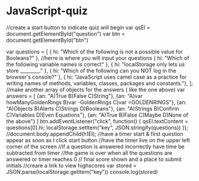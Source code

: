 # JavaScript-quiz
<!-- REMEMBER TO ADD THE LINK TO THE DEPLOYED WEBSITE!!!! -->


<!-- this is the original code i set up delete before submitting!! -->
//create a start button to indicate quiz will begin
var qsEl = document.getElementById("question")
var btn = document.getElementById("btn")

var questions = [
  { hi: "Which of the following is not a possible value for Booleans?" }, //herre is where you will input your questions
  { hi: "Which of the following variable names is correct" },
  { hi: "localStorage only lets us store ________." },
  { hi: "Which of the following can you NOT log in the browser's console?" },
  { hi: "JavaScript uses camel case as a practice for writing names of methods, variables, classes, packages and constants."}, 
];
//make another array of objects for the answers ( like the one above)
var answers = [
  {an: "A)True B)False C)String"},
  {an: "A)var howManyGoldenRings B)var -GoldenRings C)var =GOLDENRINGS"},
  {an: "A)Objects B)Alerts C)Strings D)Booleans"},
  {an: "A)Strings B)Confirm C)Variables D)Even Equations"},
  {an: "A)True B)False C)Maybe D)None of the above"}
]
btn.addEventListener("click", function() {
    qsEl.textContent = questions[0].hi;
    localStorage.setItem("key", JSON.stringify(questions))
});
//document.body.appendChild(h1El);
//have a timer start & first question appear as soon as I click start button
//have the timer live on the upper left corner of the screen
//if a question is answered incorrectly have time be subtracted from timer
//the game is over when all the questions are answered or timer reaches 0
// final score shown and a place to submit initials
//creare a link to view highscores
var stored = JSON.parse(localStorage.getItem("key"))
console.log(stored)

